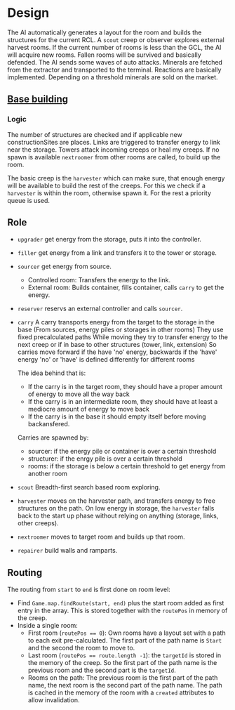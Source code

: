 # Design

The AI automatically generates a layout for the room and builds the structures
for the current RCL. A `scout` creep or observer explores external harvest rooms.
If the current number of rooms is less than the GCL, the AI will acquire new
rooms. Fallen rooms will be survived and basically defended. The AI sends some waves of
auto attacks. Minerals are fetched from the extractor and transported to the
terminal. Reactions are basically implemented. Depending on a threshold minerals
are sold on the market.

## [Base building](BaseBuilding.md)

### Logic

The number of structures are checked and if applicable new constructionSites
are places. Links are triggered to transfer energy to link near the storage.
Towers attack incoming creeps or heal my creeps. If no spawn is available
`nextroomer` from other rooms are called, to build up the room.

The basic creep is the `harvester` which can make sure, that enough energy
will be available to build the rest of the creeps. For this we check if
a `harvester` is within the room, otherwise spawn it. For the rest a priority
queue is used.


## Role

 - `upgrader` get energy from the storage, puts it into the controller.
 - `filler` get energy from a link and transfers it to the tower or storage.
 - `sourcer` get energy from source.
   - Controlled room: Transfers the energy to the link.
   - External room: Builds container, fills container, calls `carry` to get
   the energy.
 - `reserver` reservs an external controller and calls `sourcer`.
 - `carry`
    A carry transports energy from the target to the storage in the base (From sources, energy piles or storages in other rooms)
    They use fixed precalculated paths
    While moving they try to transfer energy to the next creep or if in base to other structures (tower, link, extension)
    So carries move forward if the have 'no' energy, backwards if the 'have' energy
    'no' or 'have' is defined differently for different rooms

    The idea behind that is:
    - If the carry is in the target room, they should have a proper amount of energy to move all the way back
    - If the carry is in an intermediate room, they should have at least a mediocre amount of energy to move back
    - If the carry is in the base it should empty itself before moving backansfered.

    Carries are spawned by:
      - sourcer: if the energy pile or container is over a certain threshold
      - structurer: if the enrgy pile is over a certain threshold
      - rooms: if the storage is below a certain threshold to get energy from another room
 - `scout` Breadth-first search based room exploring.
 - `harvester` moves on the harvester path, and transfers energy to free structures
   on the path. On low energy in storage, the `harvester` falls back to the
   start up phase without relying on anything (storage, links, other creeps).
 - `nextroomer` moves to target room and builds up that room.
 - `repairer` build walls and ramparts.


## Routing

The routing from `start` to `end` is first done on room level:

 - Find `Game.map.findRoute(start, end)` plus the start room added as first
   entry in the array. This is stored together with the `routePos` in memory
   of the creep.
 - Inside a single room:
   - First room (`routePos == 0`): Own rooms have a layout set with a path to
     each exit pre-calculated. The first part of the path name is `Start` and
     the second the room to move to.
   - Last room (`routePos == route.length -1`): the `targetId` is stored in the
     memory of the creep. So the first part of the path name is the previous
     room and the second part is the `targetId`.
   - Rooms on the path: The previous room is the first part of the path name,
     the next room is the second part of the path name.
   The path is cached in the memory of the room with a `created` attributes
   to allow invalidation.
